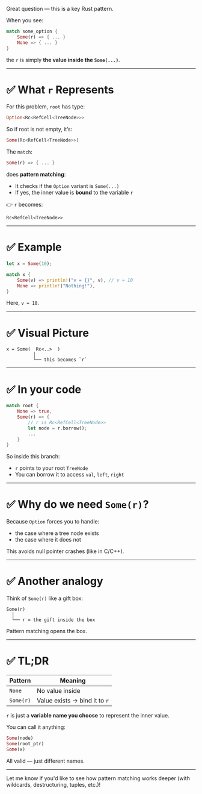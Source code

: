Great question — this is a key Rust pattern.

When you see:

```rust
match some_option {
    Some(r) => { ... }
    None => { ... }
}
```

the `r` is simply **the value inside the `Some(...)`**.

---

# ✅ **What `r` Represents**

For this problem, `root` has type:

```rust
Option<Rc<RefCell<TreeNode>>>
```

So if root is not empty, it’s:

```rust
Some(Rc<RefCell<TreeNode>>)
```

The `match`:

```rust
Some(r) => { ... }
```

does **pattern matching**:

* It checks if the `Option` variant is `Some(...)`
* If yes, the inner value is **bound** to the variable `r`

👉 `r` becomes:

```
Rc<RefCell<TreeNode>>
```

---

# ✅ Example

```rust
let x = Some(10);

match x {
    Some(v) => println!("v = {}", v), // v = 10
    None => println!("Nothing!"),
}
```

Here, `v = 10`.

---

# ✅ Visual Picture

```
x = Some(  Rc<..>  )
          │
          └── this becomes `r`
```

---

# ✅ In your code

```rust
match root {
    None => true,
    Some(r) => {
        // r is Rc<RefCell<TreeNode>>
        let node = r.borrow();
        ...
    }
}
```

So inside this branch:

* `r` points to your root `TreeNode`
* You can borrow it to access `val`, `left`, `right`

---

# ✅ Why do we need `Some(r)`?

Because `Option` forces you to handle:

* the case where a tree node exists
* the case where it does not

This avoids null pointer crashes (like in C/C++).

---

# ✅ Another analogy

Think of `Some(r)` like a gift box:

```
Some(r)
  │
  └── r = the gift inside the box
```

Pattern matching opens the box.

---

# ✅ TL;DR

| Pattern   | Meaning                       |
| --------- | ----------------------------- |
| `None`    | No value inside               |
| `Some(r)` | Value exists → bind it to `r` |

`r` is just a **variable name you choose** to represent the inner value.

You can call it anything:

```rust
Some(node)
Some(root_ptr)
Some(x)
```

All valid — just different names.

---

Let me know if you'd like to see how pattern matching works deeper (with wildcards, destructuring, tuples, etc.)!
